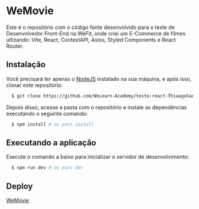 # WeMovie

Este é o repositório com o código fonte desenvolvido para o teste de Desenvolvedor Front-End na WeFit, onde criei um E-Commerce de filmes utlizando: Vite, React, ContextAPI, Axios, Styled Components e React Router.

## Instalação

Você precisará ter apenas o [NodeJS](https://nodejs.org) instalado na sua máquina, e após isso, clonar este repositório:

```sh
  $ git clone https://github.com/WeLearn-Academy/teste-react-ThiaagoSant.git
```

Depois disso, acesse a pasta com o repositório e instale as dependências executando o seguinte comando:

```sh
  $ npm install # ou yarn install
```

## Executando a aplicação

Execute o comando a baixo para inicializar o servidor de desenvolvimento:

```sh
  $ npm run dev # ou yarn dev
```

## Deploy

[WeMovie](https://we-movie-two.vercel.app/)
